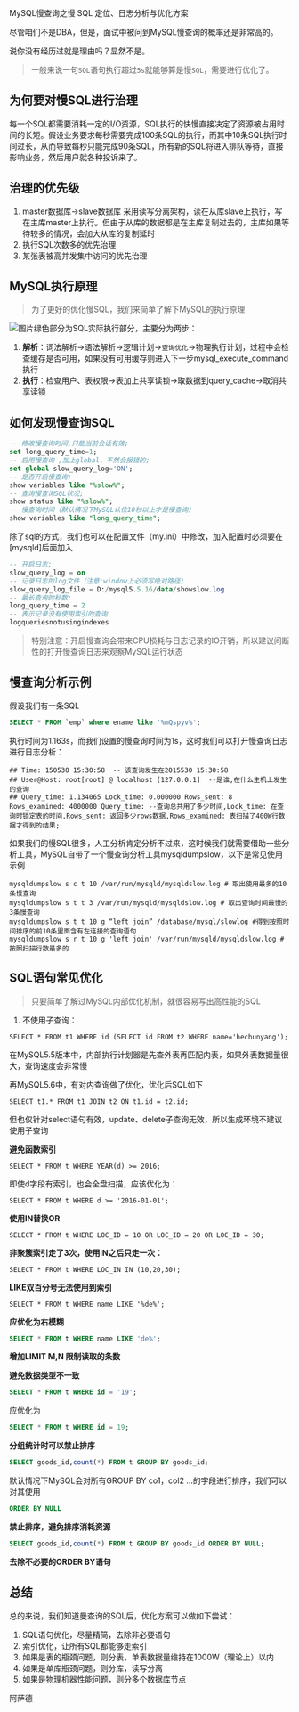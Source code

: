 MySQL慢查询之慢 SQL 定位、日志分析与优化方案

尽管咱们不是DBA，但是，面试中被问到MySQL慢查询的概率还是非常高的。

说你没有经历过就是理由吗？显然不是。

> 一般来说一句`SQL`语句执行超过`5s`就能够算是慢`SQL`，需要进行优化了。

## 为何要对慢SQL进行治理

每一个SQL都需要消耗一定的I/O资源，SQL执行的快慢直接决定了资源被占用时间的长短。假设业务要求每秒需要完成100条SQL的执行，而其中10条SQL执行时间过长，从而导致每秒只能完成90条SQL，所有新的SQL将进入排队等待，直接影响业务，然后用户就各种投诉来了。

## 治理的优先级

1. master数据库->slave数据库 采用读写分离架构，读在从库slave上执行，写在主库master上执行。但由于从库的数据都是在主库复制过去的，主库如果等待较多的情况，会加大从库的复制延时
2. 执行SQL次数多的优先治理
3. 某张表被高并发集中访问的优先治理

## MySQL执行原理

> 为了更好的优化慢SQL，我们来简单了解下MySQL的执行原理

![图片](https://mmbiz.qpic.cn/mmbiz_jpg/1QxwhpDy7ia0wIiaKnX3MWu2uSnXBzNkjaaXpneHTPic2n9ibZQTRWnBo4nxp3HkH3WmkoskzprEvYrWFEhqqPkBLg/640?wx_fmt=jpeg&wxfrom=5&wx_lazy=1&wx_co=1)绿色部分为SQL实际执行部分，主要分为两步：

1. **解析**：词法解析->语法解析->逻辑计划->`查询优化`->物理执行计划，过程中会检查缓存是否可用，如果没有可用缓存则进入下一步mysql_execute_command执行
2. **执行**：检查用户、表权限->表加上共享读锁->取数据到query_cache->取消共享读锁

## 如何发现慢查询SQL

```sql
-- 修改慢查询时间,只能当前会话有效;
set long_query_time=1; ­
-- 启用慢查询 ,加上global，不然会报错的;
set global slow_query_log='ON';­­ 
-- 是否开启慢查询;
show variables like "%slow%";­­ 
-- 查询慢查询SQL状况;
show status like "%slow%"; ­­ 
-- 慢查询时间（默认情况下MySQL认位10秒以上才是慢查询）
show variables like "long_query_time"; ­­ 
```

除了sql的方式，我们也可以在配置文件（my.ini）中修改，加入配置时必须要在[mysqld]后面加入

```sql
-- 开启日志;
slow_query_log = on
-- 记录日志的log文件（注意:window上必须写绝对路径）
slow_query_log_file = D:/mysql5.5.16/data/showslow.log
-- 最长查询的秒数;
long_query_time = 2
-- 表示记录没有使用索引的查询
log­queries­not­using­indexes ­­ 
```

> 特别注意：开启慢查询会带来CPU损耗与日志记录的IO开销，所以建议间断性的打开慢查询日志来观察MySQL运行状态

## 慢查询分析示例

假设我们有一条SQL

```sql
SELECT * FROM `emp` where ename like '%mQspyv%'; 
```

执行时间为1.163s，而我们设置的慢查询时间为1s，这时我们可以打开慢查询日志进行日志分析：

```
## Time: 150530 15:30:58 ­­ -- 该查询发生在2015­5­30 15:30:58
## User@Host: root[root] @ localhost [127.0.0.1] ­­ --是谁,在什么主机上发生的查询
## Query_time: 1.134065 Lock_time: 0.000000 Rows_sent: 8 Rows_examined: 4000000 Query_time: --查询总共用了多少时间,Lock_time: 在查询时锁定表的时间,Rows_sent: 返回多少rows数据,Rows_examined: 表扫描了400W行数据才得到的结果;
```

如果我们的慢SQL很多，人工分析肯定分析不过来，这时候我们就需要借助一些分析工具，MySQL自带了一个慢查询分析工具mysqldumpslow，以下是常见使用示例

```
mysqldumpslow ­s c ­t 10 /var/run/mysqld/mysqld­slow.log # 取出使用最多的10条慢查询
mysqldumpslow ­s t ­t 3 /var/run/mysqld/mysqld­slow.log # 取出查询时间最慢的3条慢查询
mysqldumpslow ­s t ­t 10 ­g “left join” /database/mysql/slow­log #得到按照时间排序的前10条里面含有左连接的查询语句
mysqldumpslow ­s r ­t 10 ­g 'left join' /var/run/mysqld/mysqldslow.log # 按照扫描行数最多的
```

## SQL语句常见优化

> 只要简单了解过MySQL内部优化机制，就很容易写出高性能的SQL

1. 不使用子查询：

```
SELECT * FROM t1 WHERE id (SELECT id FROM t2 WHERE name='hechunyang');
```

在MySQL5.5版本中，内部执行计划器是先查外表再匹配内表，如果外表数据量很大，查询速度会非常慢

再MySQL5.6中，有对内查询做了优化，优化后SQL如下

```
SELECT t1.* FROM t1 JOIN t2 ON t1.id = t2.id;
```

但也仅针对select语句有效，update、delete子查询无效，所以生成环境不建议使用子查询

**避免函数索引**

```
SELECT * FROM t WHERE YEAR(d) >= 2016;
```

即使d字段有索引，也会全盘扫描，应该优化为：

```
SELECT * FROM t WHERE d >= '2016-01-01';
```

**使用IN替换OR**

```
SELECT * FROM t WHERE LOC_ID = 10 OR LOC_ID = 20 OR LOC_ID = 30;
```

**非聚簇索引走了3次，使用IN之后只走一次：**

```
SELECT * FROM t WHERE LOC_IN IN (10,20,30);
```

**LIKE双百分号无法使用到索引**

```
SELECT * FROM t WHERE name LIKE '%de%';
```

**应优化为右模糊**

```sql
SELECT * FROM t WHERE name LIKE 'de%';
```

**增加LIMIT M,N 限制读取的条数**

**避免数据类型不一致**

```sql
SELECT * FROM t WHERE id = '19';
```

应优化为

```sql
SELECT * FROM t WHERE id = 19;
```

**分组统计时可以禁止排序**

```sql
SELECT goods_id,count(*) FROM t GROUP BY goods_id;
```

默认情况下MySQL会对所有GROUP BY co1，col2 …的字段进行排序，我们可以对其使用

```sql
ORDER BY NULL
```

**禁止排序，避免排序消耗资源**

```sql
SELECT goods_id,count(*) FROM t GROUP BY goods_id ORDER BY NULL;
```

**去除不必要的ORDER BY语句**

## 总结

总的来说，我们知道曼查询的SQL后，优化方案可以做如下尝试：

1. SQL语句优化，尽量精简，去除非必要语句
2. 索引优化，让所有SQL都能够走索引
3. 如果是表的瓶颈问题，则分表，单表数据量维持在1000W（理论上）以内
4. 如果是单库瓶颈问题，则分库，读写分离
5. 如果是物理机器性能问题，则分多个数据库节点

阿萨德